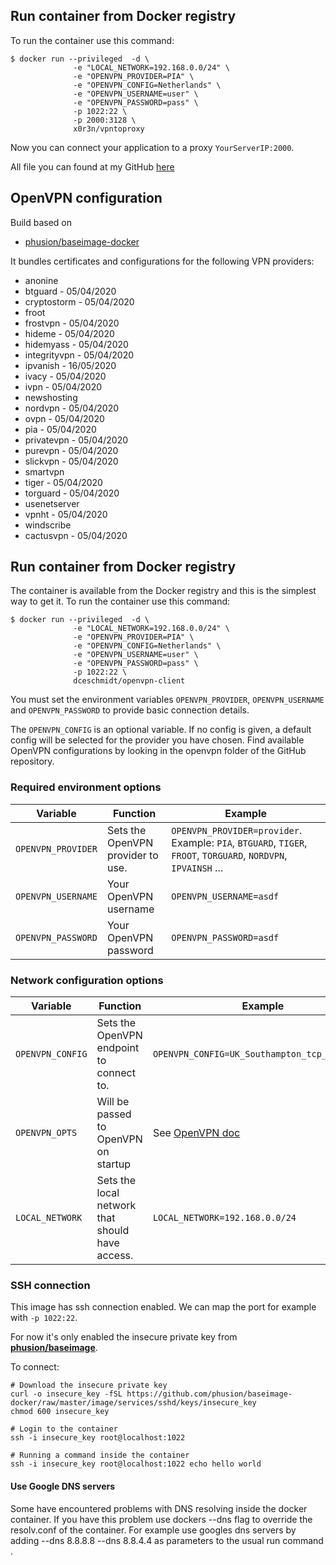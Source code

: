
## Run container from Docker registry
To run the container use this command:

```
$ docker run --privileged  -d \
              -e "LOCAL_NETWORK=192.168.0.0/24" \
              -e "OPENVPN_PROVIDER=PIA" \
              -e "OPENVPN_CONFIG=Netherlands" \
              -e "OPENVPN_USERNAME=user" \
              -e "OPENVPN_PASSWORD=pass" \
              -p 1022:22 \
              -p 2000:3128 \
              x0r3n/vpntoproxy
```

Now you can connect your application to a proxy `YourServerIP:2000`.

All file you can found at my GitHub [here](https://github.com/x0r3n/vpntoproxy)

## OpenVPN configuration
Build based on
* [phusion/baseimage-docker](https://github.com/phusion/baseimage-docker)

It bundles certificates and configurations for the following VPN providers:
* anonine
* btguard - 05/04/2020
* cryptostorm - 05/04/2020
* froot
* frostvpn - 05/04/2020
* hideme - 05/04/2020
* hidemyass - 05/04/2020 
* integrityvpn - 05/04/2020
* ipvanish - 16/05/2020
* ivacy - 05/04/2020
* ivpn - 05/04/2020
* newshosting
* nordvpn - 05/04/2020
* ovpn - 05/04/2020
* pia - 05/04/2020
* privatevpn - 05/04/2020
* purevpn - 05/04/2020
* slickvpn - 05/04/2020
* smartvpn
* tiger - 05/04/2020
* torguard - 05/04/2020
* usenetserver
* vpnht - 05/04/2020
* windscribe
* cactusvpn - 05/04/2020

## Run container from Docker registry
The container is available from the Docker registry and this is the simplest way to get it.
To run the container use this command:

```
$ docker run --privileged  -d \
              -e "LOCAL_NETWORK=192.168.0.0/24" \
              -e "OPENVPN_PROVIDER=PIA" \
              -e "OPENVPN_CONFIG=Netherlands" \
              -e "OPENVPN_USERNAME=user" \
              -e "OPENVPN_PASSWORD=pass" \
              -p 1022:22 \
              dceschmidt/openvpn-client
```

You must set the environment variables `OPENVPN_PROVIDER`, `OPENVPN_USERNAME` and `OPENVPN_PASSWORD` to provide basic connection details.

The `OPENVPN_CONFIG` is an optional variable. If no config is given, a default config will be selected for the provider you have chosen.
Find available OpenVPN configurations by looking in the openvpn folder of the GitHub repository.

### Required environment options
| Variable | Function | Example |
|----------|----------|-------|
|`OPENVPN_PROVIDER` | Sets the OpenVPN provider to use. | `OPENVPN_PROVIDER=provider`. Example: `PIA`, `BTGUARD`, `TIGER`, `FROOT`, `TORGUARD`, `NORDVPN`, `IPVAINSH` ... |
|`OPENVPN_USERNAME`|Your OpenVPN username |`OPENVPN_USERNAME=asdf`|
|`OPENVPN_PASSWORD`|Your OpenVPN password |`OPENVPN_PASSWORD=asdf`|

### Network configuration options
| Variable | Function | Example |
|----------|----------|-------|
|`OPENVPN_CONFIG` | Sets the OpenVPN endpoint to connect to. | `OPENVPN_CONFIG=UK_Southampton_tcp_server_01`|
|`OPENVPN_OPTS` | Will be passed to OpenVPN on startup | See [OpenVPN doc](https://openvpn.net/index.php/open-source/documentation/manuals/65-openvpn-20x-manpage.html) |
|`LOCAL_NETWORK` | Sets the local network that should have access. | `LOCAL_NETWORK=192.168.0.0/24`|

### SSH connection
This image has ssh connection enabled.
We can map the port for example with `-p 1022:22`.

For now it's only enabled the insecure private key from **[phusion/baseimage](https://github.com/phusion/baseimage-docker)**.

To connect:
```shell
# Download the insecure private key
curl -o insecure_key -fSL https://github.com/phusion/baseimage-docker/raw/master/image/services/sshd/keys/insecure_key
chmod 600 insecure_key

# Login to the container
ssh -i insecure_key root@localhost:1022

# Running a command inside the container
ssh -i insecure_key root@localhost:1022 echo hello world
```

#### Use Google DNS servers
Some have encountered problems with DNS resolving inside the docker container.
If you have this problem use dockers --dns flag to override the resolv.conf of the container.
For example use googles dns servers by adding --dns 8.8.8.8 --dns 8.8.4.4 as parameters to the usual run command .

